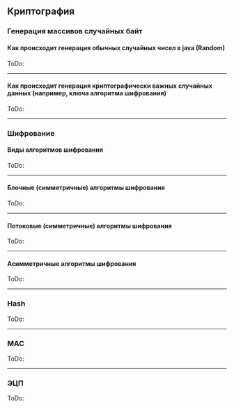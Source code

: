 ## Криптография

### Генерация массивов случайных байт

#### Как происходит генерация обычных случайных чисел в java (Random)

ToDo:

---

#### Как происходит генерация криптографически важных случайных данных (например, ключа алгоритма шифрования)

ToDo:

---

### Шифрование

#### Виды алгоритмов шифрования

ToDo:

---

#### Блочные (симметричные) алгоритмы шифрования

ToDo:

---

#### Потоковые (симметричные) алгоритмы шифрования

ToDo:

---

#### Асимметричные алгоритмы шифрования

ToDo:

---

### Hash

ToDo:

---

### MAC

ToDo:

---

### ЭЦП

ToDo: